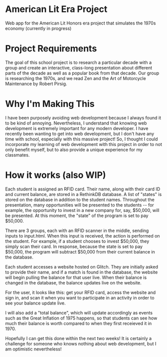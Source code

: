 # American Lit Era Project
Web app for the American Lit Honors era project that simulates the 1970s economy (currently in progress)

# Project Requirements
The goal of this school project is to research a particular decade with a group and create an interactive, class-long presentation about different parts of the decade as well as a popular book from that decade. Our group is researching the 1970s, and we read Zen and the Art of Motorcycle Maintenance by Robert Pirsig.

# Why I'm Making This
I have been purposely avoiding web development because I always found it to be kind of annoying. Nevertheless, I understand that knowing web development is extremely important for any modern developer. I have recently been wanting to get into web development, but I don't have any time with school, especially with this massive project! So, I thought I could incorporate my learning of web development with this project in order to not only benefit myself, but to also provide a unique experience for my classmates.

# How it works (also WIP)
Each student is assigned an RFID card. Their name, along with their card ID and current balance, are stored in a RethinkDB database. A list of "states" is stored on the database in addition to the student names. Throughout the presentation, many opportunities will be presented to the students -- for example, the opportunity to invest in a new company for, say, $50,000, will be presented. At this moment, the "state" of the program is set to pay $50,000.

There are 3 groups, each with an RFID scanner in the middle, sending inputs to input.html. When this input is received, the action is performed on the student. For example, if a student chooses to invest $50,000, they simply scan their card. In response, because the state is set to pay $50,000, the program will subtract $50,000 from their current balance in the database.

Each student accesses a website hosted on Glitch. They are initially asked to provide their name, and if a match is found in the database, the website will begin pulling the balance for that user live. When their balance is changed in the database, the balance updates live on the website.

For the user, it looks like this: get your RFID card, access the website and sign in, and scan it when you want to participate in an activity in order to see your balance update live.

I will also add a "total balance", which will update accordingly as events such as the Great Inflation of 1975 happens, so that students can see how much their balance is worth compared to when they first receieved it in 1970.

Hopefully I can get this done within the next two weeks! It is certainly a challenge for someone who knows nothing about web development, but I am optimistic nevertheless!
